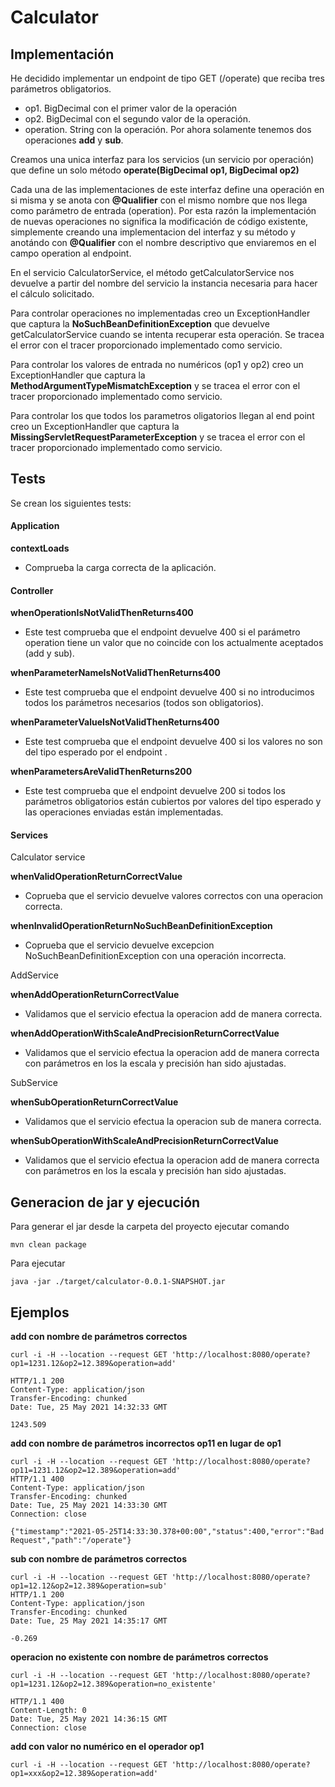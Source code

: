 # Calculator

## Implementación
He decidido implementar un endpoint de tipo GET (/operate) que reciba tres parámetros obligatorios.

- op1. BigDecimal con el primer valor de la operación
- op2. BigDecimal con el segundo valor de la operación.
- operation. String con la operación. Por ahora solamente tenemos dos operaciones **add** y **sub**.

Creamos una unica interfaz para los servicios (un servicio por operación) que define un solo método **operate(BigDecimal op1, BigDecimal op2)**

Cada una de las implementaciones de este interfaz define una operación en si misma y se anota con **@Qualifier** con el mismo nombre que nos llega como parámetro de entrada (operation). Por esta razón la implementación de nuevas operaciones no significa la modificación de código existente, simplemente creando una implementacion del interfaz y su método y anotándo con **@Qualifier** con el nombre descriptivo que enviaremos en el campo operation al endpoint.

En el servicio CalculatorService, el método getCalculatorService nos devuelve a partir del nombre del servicio la instancia necesaria para hacer el cálculo solicitado.

Para controlar operaciones no implementadas creo un ExceptionHandler que captura la **NoSuchBeanDefinitionException** que devuelve getCalculatorService cuando se intenta recuperar esta operación. Se tracea el error con el tracer proporcionado implementado como servicio.

Para controlar los valores de entrada no numéricos (op1 y op2) creo un ExceptionHandler que captura la **MethodArgumentTypeMismatchException** y se tracea el error con el tracer proporcionado implementado como servicio.

Para controlar los que todos los parametros oligatorios llegan al end point  creo un ExceptionHandler que captura la **MissingServletRequestParameterException** y se tracea el error con el tracer proporcionado implementado como servicio.


## Tests
Se crean los siguientes tests:

#### Application

**contextLoads**
- Comprueba la carga correcta de la aplicación.


#### Controller

**whenOperationIsNotValidThenReturns400**
- Este test comprueba que el endpoint devuelve 400 si el parámetro operation tiene un valor que no coincide con los actualmente aceptados (add y sub).

**whenParameterNameIsNotValidThenReturns400**
- Este test comprueba que el endpoint devuelve 400 si no introducimos todos los parámetros necesarios (todos son obligatorios).

**whenParameterValueIsNotValidThenReturns400**
- Este test comprueba que el endpoint devuelve 400 si los valores no son del tipo esperado por el endpoint	.

**whenParametersAreValidThenReturns200**
- Este test comprueba que el endpoint devuelve 200 si todos los parámetros obligatorios están cubiertos por valores del tipo esperado y las operaciones enviadas están implementadas.

#### Services

Calculator service

**whenValidOperationReturnCorrectValue**

- Coprueba que el servicio devuelve valores correctos con una operacion correcta.

**whenInvalidOperationReturnNoSuchBeanDefinitionException**

- Coprueba que el servicio devuelve excepcion NoSuchBeanDefinitionException con una operación incorrecta.

AddService

**whenAddOperationReturnCorrectValue**
- Validamos que el servicio efectua la operacion add de manera correcta.

**whenAddOperationWithScaleAndPrecisionReturnCorrectValue**
- Validamos que el servicio efectua la operacion add de manera correcta con parámetros en los la escala y precisión han sido ajustadas.

SubService

**whenSubOperationReturnCorrectValue**
- Validamos que el servicio efectua la operacion sub de manera correcta.

**whenSubOperationWithScaleAndPrecisionReturnCorrectValue**
- Validamos que el servicio efectua la operacion add de manera correcta con parámetros en los la escala y precisión han sido ajustadas.

## Generacion de jar y ejecución

Para generar el jar desde la carpeta del proyecto ejecutar comando

    mvn clean package

Para ejecutar

    java -jar ./target/calculator-0.0.1-SNAPSHOT.jar

## Ejemplos

**add con nombre de parámetros correctos**

    curl -i -H --location --request GET 'http://localhost:8080/operate?op1=1231.12&op2=12.389&operation=add'
    
	HTTP/1.1 200
	Content-Type: application/json
	Transfer-Encoding: chunked
	Date: Tue, 25 May 2021 14:32:33 GMT

	1243.509
    
**add con nombre de parámetros incorrectos op11 en lugar de op1**

	curl -i -H --location --request GET 'http://localhost:8080/operate?op11=1231.12&op2=12.389&operation=add'
	HTTP/1.1 400
	Content-Type: application/json
	Transfer-Encoding: chunked
	Date: Tue, 25 May 2021 14:33:30 GMT
	Connection: close

	{"timestamp":"2021-05-25T14:33:30.378+00:00","status":400,"error":"Bad Request","path":"/operate"}

**sub con nombre de parámetros correctos**

	curl -i -H --location --request GET 'http://localhost:8080/operate?op1=12.12&op2=12.389&operation=sub'	
	HTTP/1.1 200
	Content-Type: application/json
	Transfer-Encoding: chunked
	Date: Tue, 25 May 2021 14:35:17 GMT

	-0.269
    

**operacion no existente con nombre de parámetros correctos**

	curl -i -H --location --request GET 'http://localhost:8080/operate?op1=1231.12&op2=12.389&operation=no_existente'
	
	HTTP/1.1 400
	Content-Length: 0
	Date: Tue, 25 May 2021 14:36:15 GMT
	Connection: close


**add con valor no numérico en el operador op1**

	curl -i -H --location --request GET 'http://localhost:8080/operate?op1=xxx&op2=12.389&operation=add'
